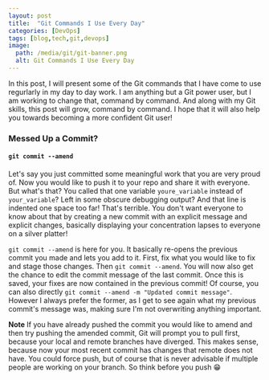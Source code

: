 ```yaml
---
layout: post
title:  "Git Commands I Use Every Day"
categories: [DevOps]
tags: [blog,tech,git,devops]
image:
  path: /media/git/git-banner.png
  alt: Git Commands I Use Every Day
---
```


In this post, I will present some of the Git commands that I have come to use regurlarly in my day to day work. I am anything but a Git power user, but I am working to change that, command by command. And along with my Git skills, this post will grow, command by command. I hope that it will also help you towards becoming a more confident Git user!


### Messed Up a Commit?
#### `git commit --amend`

Let's say you just committed some meaningful work that you are very proud of. Now you would like to push it to your repo and share it with everyone. But what's that? You called that one variable `youre_variable` instead of `your_variable`? Left in some obscure debugging output? And that line is indented one space too far! That's terrible. You don't want everyone to know about that by creating a new commit with an explicit message and explicit changes, basically displaying your concentration lapses to everyone on a silver platter! 

`git commit --amend` is here for you. It basically re-opens the previous commit you made and lets you add to it. First, fix what you would like to fix and stage those changes. Then `git commit --amend`. You will now also get the chance to edit the commit message of the last commit. Once this is saved, your fixes are now contained in the previous commit! Of course, you can also directly `git commit --amend -m "Updated commit message"`. However I always prefer the former, as I get to see again what my previous commit's message was, making sure I'm not overwriting anything important.

**Note** If you have already pushed the commit you would like to amend and then try pushing the amended commit, Git will prompt you to pull first, because your local and remote branches have diverged. This makes sense, because now your most recent commit has changes that remote does not have. You could force push, but of course that is never advisable if multiple people are working on your branch. So think before you push 😁
